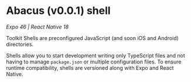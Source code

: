 # Abacus (v0.0.1) shell
*Expo 46 | React Native 18*

Toolkit Shells are preconfigured JavaScript (and soon iOS and Android) directories.

Shells allow you to start development writing only TypeScript files and not having to manage `package.json` or multiple configuration files. To ensure runtime compatibility, shells are versioned along with Expo and React Native.
